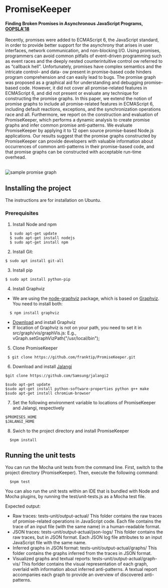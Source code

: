 # PromiseKeeper
#### Finding Broken Promises in Asynchronous JavaScript Programs, [OOPSLA'18](http://ece.ubc.ca/~saba/dl/promisekeeper.pdf)
Recently, promises were added to ECMAScript 6, the JavaScript standard, in order to provide better support for the asynchrony that arises in user interfaces, network communication, and non-blocking I/O. Using promises, programmers can avoid common pitfalls of event-driven programming such as event races and the deeply nested counterintuitive control ow referred to as “callback hell”. Unfortunately, promises have complex semantics and the intricate control– and data- ow present in promise-based code hinders program comprehension and can easily lead to bugs. The promise graph was proposed as a graphical aid for understanding and debugging promise-based code. However, it did not cover all promise-related features in ECMAScript 6, and did not present or evaluate any technique for constructing the promise graphs. 
In this paper, we extend the notion of promise graphs to include all promise-related features in ECMAScript 6, including default reactions, exceptions, and the synchronization operations race and all. Furthermore, we report on the construction and evaluation of PromiseKeeper, which performs a dynamic analysis to create promise graphs and infer common promise anti-patterns. We evaluate PromiseKeeper by applying it to 12 open source promise-based Node.js applications. Our results suggest that the promise graphs constructed by PromiseKeeper can provide developers with valuable information about occurrences of common anti-patterns in their promise-based code, and that promise graphs can be constructed with acceptable run-time overhead.
<br /><br />

![sample promise graph](https://image.ibb.co/du2BqU/vis_copy.png)

## Installing the project
The instructions are for installation on Ubuntu.

### Prerequisites
1) Install Node and npm<br />

```
  $ sudo apt-get update
  $ sudo apt-get install nodejs
  $ sudo apt-get install npm
```

2) Install Git:
```
$ sudo apt install git-all
```

3) Install pip
```
$ sudo apt install python-pip
```

4) Install Graphviz<br />
- We are using the [node-graphviz](https://github.com/glejeune/node-graphviz) package, which is based on [Graphviz](http://www.graphviz.org). You need to install both:

```
  $ npm install graphviz
```

- [Download](http://www.graphviz.org/Download.php) and install Graphviz
- If location of Graphviz is not on your path, you need to set it in src/graph/vis/graphVis.js:  E.g., vGraph.setGraphVizPath("/usr/local/bin");
    
5) Clone PromiseKeeper<br />

```
 $ git clone https://github.com/franktip/PromiseKeeper.git
```

6) Download and install [Jalangi](https://github.com/Samsung/jalangi2)

```
$git clone https://github.com/Samsung/jalangi2

$sudo apt-get update
$sudo apt-get install python-software-properties python g++ make
$sudo apt-get install chromium-browser
```

7) Set the following environment variable to locations of PromiseKeeper and Jalangi, respectively
```
$PROMISES_HOME
$JALANGI_HOME
```

8) Swich to the project directory and install PromiseKeeper
```
  $npm install
```


## Running the unit tests
You can run the Mocha unit tests from the command line. First, switch to the project directory (PromiseKeeper). Then, execute the following command:
```
  $npm test
```

You can also run the unit tests within an IDE that is bundled with Node and Mocha plugins, by running the test/unit-tests.js as a Mocha test file.

Expected output:

- Raw traces: tests-unit/output-actual/
This folder contains the raw traces of promise-related operations in JavaScript code. Each file contains the trace of an input file (with the same name) in a human-readable format.
- JSON traces: tests-unit/output-actual/json-logs/
This folder contains the raw traces, but in JSON format. Each JSON log file attributes to an input JavaScript file with the same name.
- Inferred graphs in JSON format: tests-unit/output-actual/graphs/
This folder contains the graphs inferred from the traces in JSON format.
- Visualized graphs and textual reports: tests-unit/output-actual/graph-vis/
This forlder contains the visual representation of each graph, overlaid with information about inferred anti-patterns. A textual report accompanies each graph to provide an overview of discovered anti-patterns.

